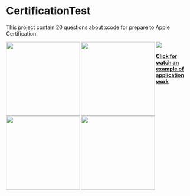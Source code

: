 # CertificationTest

This project contain 20 questions about xcode for prepare to Apple Certification.

<img src="https://github.com/ko1om8o/Certification-Test/blob/master/raw/CertificationTestReadmePic.png" align = "center">


<img src="https://github.com/ko1om8o/Certification-Test/blob/master/raw/IMG_2198.PNG" width="200" align = "left">
<img src="https://github.com/ko1om8o/Certification-Test/blob/master/raw/IMG_2199.PNG" width="200" align = "left">
<img src="https://github.com/ko1om8o/Certification-Test/blob/master/raw/IMG_2200.PNG" width="200" align = "left">
<img src="https://github.com/ko1om8o/Certification-Test/blob/master/raw/IMG_2201.PNG" width="200" align = "left">

<a href="https://youtu.be/2zJyqlvA-K8">**Click for watch an example of application work**</a>
